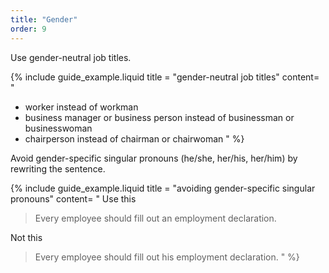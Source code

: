 ```yaml
---
title: "Gender"
order: 9
---
```


Use gender-neutral job titles.

{% include guide_example.liquid
  title = "gender-neutral job titles"
  content= "
- worker instead of workman
- business manager or business person instead of businessman or businesswoman
- chairperson instead of chairman or chairwoman
"
%}

Avoid gender-specific singular pronouns (he/she, her/his, her/him) by rewriting the sentence.

{% include guide_example.liquid
  title = "avoiding gender-specific singular pronouns"
  content= "
Use this

> Every employee should fill out an employment declaration.

Not this

> Every employee should fill out his employment declaration.
"
%}
